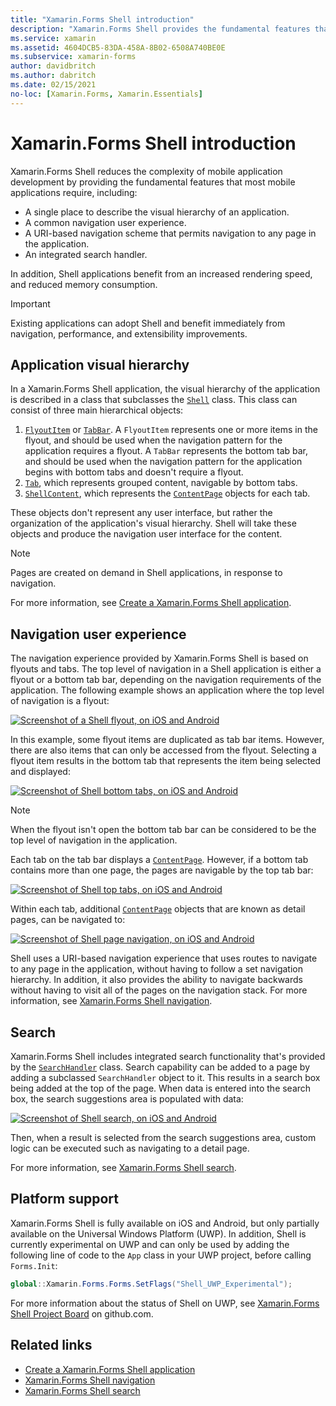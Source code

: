 ```yaml
---
title: "Xamarin.Forms Shell introduction"
description: "Xamarin.Forms Shell provides the fundamental features that most applications require, including a common navigation user experience, a URI-based navigation scheme, and an integrated search handler."
ms.service: xamarin
ms.assetid: 4604DCB5-83DA-458A-8B02-6508A740BE0E
ms.subservice: xamarin-forms
author: davidbritch
ms.author: dabritch
ms.date: 02/15/2021
no-loc: [Xamarin.Forms, Xamarin.Essentials]
---
```


# Xamarin.Forms Shell introduction

Xamarin.Forms Shell reduces the complexity of mobile application development by providing the fundamental features that most mobile applications require, including:

- A single place to describe the visual hierarchy of an application.
- A common navigation user experience.
- A URI-based navigation scheme that permits navigation to any page in the application.
- An integrated search handler.

In addition, Shell applications benefit from an increased rendering speed, and reduced memory consumption.

> [!IMPORTANT]
> Existing applications can adopt Shell and benefit immediately from navigation, performance, and extensibility improvements.

## Application visual hierarchy

In a Xamarin.Forms Shell application, the visual hierarchy of the application is described in a class that subclasses the [`Shell`](xref:Xamarin.Forms.Shell) class. This class can consist of three main hierarchical objects:

1. [`FlyoutItem`](xref:Xamarin.Forms.FlyoutItem) or [`TabBar`](xref:Xamarin.Forms.TabBar). A `FlyoutItem` represents one or more items in the flyout, and should be used when the navigation pattern for the application requires a flyout. A `TabBar` represents the bottom tab bar, and should be used when the navigation pattern for the application begins with bottom tabs and doesn't require a flyout.
1. [`Tab`](xref:Xamarin.Forms.Tab), which represents grouped content, navigable by bottom tabs.
1. [`ShellContent`](xref:Xamarin.Forms.ShellContent), which represents the [`ContentPage`](xref:Xamarin.Forms.ContentPage) objects for each tab.

These objects don't represent any user interface, but rather the organization of the application's visual hierarchy. Shell will take these objects and produce the navigation user interface for the content.

> [!NOTE]
> Pages are created on demand in Shell applications, in response to navigation.

For more information, see [Create a Xamarin.Forms Shell application](~/xamarin-forms/app-fundamentals/shell/create.md).

## Navigation user experience

The navigation experience provided by Xamarin.Forms Shell is based on flyouts and tabs. The top level of navigation in a Shell application is either a flyout or a bottom tab bar, depending on the navigation requirements of the application. The following example shows an application where the top level of navigation is a flyout:

[![Screenshot of a Shell flyout, on iOS and Android](introduction-images/flyout.png)](introduction-images/flyout-large.png#lightbox)

In this example, some flyout items are duplicated as tab bar items. However, there are also items that can only be accessed from the flyout. Selecting a flyout item results in the bottom tab that represents the item being selected and displayed:

[![Screenshot of Shell bottom tabs, on iOS and Android](introduction-images/cats.png)](introduction-images/cats-large.png#lightbox)

> [!NOTE]
> When the flyout isn't open the bottom tab bar can be considered to be the top level of navigation in the application.

Each tab on the tab bar displays a [`ContentPage`](xref:Xamarin.Forms.ContentPage). However, if a bottom tab contains more than one page, the pages are navigable by the top tab bar:

[![Screenshot of Shell top tabs, on iOS and Android](introduction-images/dogs.png)](introduction-images/dogs-large.png#lightbox)

Within each tab, additional [`ContentPage`](xref:Xamarin.Forms.ContentPage) objects that are known as detail pages, can be navigated to:

[![Screenshot of Shell page navigation, on iOS and Android](introduction-images/dogdetails.png)](introduction-images/dogdetails-large.png#lightbox)

Shell uses a URI-based navigation experience that uses routes to navigate to any page in the application, without having to follow a set navigation hierarchy. In addition, it also provides the ability to navigate backwards without having to visit all of the pages on the navigation stack. For more information, see [Xamarin.Forms Shell navigation](~/xamarin-forms/app-fundamentals/shell/navigation.md).

## Search

Xamarin.Forms Shell includes integrated search functionality that's provided by the [`SearchHandler`](xref:Xamarin.Forms.SearchHandler) class. Search capability can be added to a page by adding a subclassed `SearchHandler` object to it. This results in a search box being added at the top of the page. When data is entered into the search box, the search suggestions area is populated with data:

[![Screenshot of Shell search, on iOS and Android](introduction-images/search.png)](introduction-images/search-large.png#lightbox)

Then, when a result is selected from the search suggestions area, custom logic can be executed such as navigating to a detail page.

For more information, see [Xamarin.Forms Shell search](~/xamarin-forms/app-fundamentals/shell/search.md).

## Platform support

Xamarin.Forms Shell is fully available on iOS and Android, but only partially available on the Universal Windows Platform (UWP). In addition, Shell is currently experimental on UWP and can only be used by adding the following line of code to the `App` class in your UWP project, before calling `Forms.Init`:

```csharp
global::Xamarin.Forms.Forms.SetFlags("Shell_UWP_Experimental");
```

For more information about the status of Shell on UWP, see [Xamarin.Forms Shell Project Board](https://github.com/xamarin/Xamarin.Forms/projects/54) on github.com.

## Related links

- [Create a Xamarin.Forms Shell application](~/xamarin-forms/app-fundamentals/shell/create.md)
- [Xamarin.Forms Shell navigation](~/xamarin-forms/app-fundamentals/shell/navigation.md)
- [Xamarin.Forms Shell search](~/xamarin-forms/app-fundamentals/shell/search.md)
